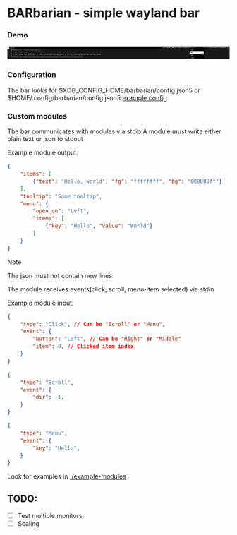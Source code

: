 # BARbarian - simple wayland bar
### Demo 
![demo.png](https://github.com/xb-bx/barbarian/blob/master/demo.png?raw=true)
### Configuration
The bar looks for $XDG_CONFIG_HOME/barbarian/config.json5 or $HOME/.config/barbarian/config.json5
[example config](https://github.com/xb-bx/barbarian/tree/master/config.json5)

### Custom modules
The bar communicates with modules via stdio
A module must write either plain text or json to stdout

Example module output:
```json
{
    "items": [
        {"text": "Hello, world", "fg": "ffffffff", "bg": "000000ff"}
    ],
    "tooltip": "Some tooltip",
    "menu": {
        "open_on": "Left",   
        "items": [
            {"key": "Hello", "value": "World"}
        ]
    }
}
```
> [!NOTE]
> The json must not contain new lines

The module receives events(click, scroll, menu-item selected) via stdin

Example module input:
```json
{
    "type": "Click", // Can be "Scroll" or "Menu",
    "event": {
        "button": "Left", // Can be "Right" or "Middle"
        "item": 0, // Clicked item index
    }
}
```
```json
{
    "type": "Scroll", 
    "event": {
        "dir": -1,
    }
}
```
```json
{
    "type": "Menu", 
    "event": {
        "key": "Hello",
    }
}
```
Look for examples in [./example-modules](https://github.com/xb-bx/barbarian/tree/master/example-modules)
## TODO:
- [ ] Test multiple monitors
- [ ] Scaling
